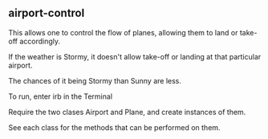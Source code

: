 airport-control
--
This allows one to control the flow of planes, allowing them to land or take-off accordingly.

If the weather is Stormy, it doesn't allow take-off or landing at that particular airport.

The chances of it being Stormy than Sunny are less.

To run, enter irb in the Terminal

Require the two clases Airport and Plane, and create instances of them.

See each class for the methods that can be performed on them.
